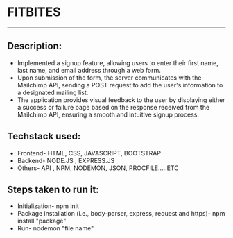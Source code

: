 # FITBITES

<hr/>

<h2 align="left">Description:</h2>
<ul>
<li align="left">Implemented a signup feature, allowing users to enter their first name, last name, and email address through a web form.</li>
<li align="left">Upon submission of the form, the server communicates with the Mailchimp API, sending a POST request to add the user's information to a designated mailing list.</li>
<li align="left">The application provides visual feedback to the user by displaying either a success or failure page based on the response received from the Mailchimp API, ensuring a smooth and intuitive signup process.</li>
</ul>

<h2 align="left">Techstack used:</h2>
<ul>
<li align="left">Frontend- HTML, CSS, JAVASCRIPT, BOOTSTRAP</li>
<li align="left">Backend- NODE.JS , EXPRESS.JS </li>
<li align="left">Others- API , NPM, NODEMON, JSON, PROCFILE.....ETC </li>
</ul>

<h2 align="left">Steps taken to run it:</h2>
<ul>
<li align="left">Initialization- npm init</li>
<li align="left">Package installation (i.e., body-parser, express, request and https)- npm install "package"</li>
<li align="left">Run- nodemon "file name"</li>
</ul>

